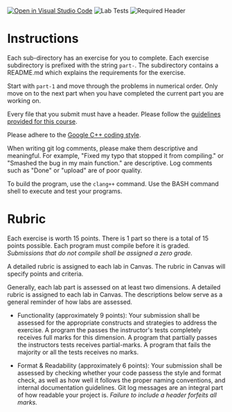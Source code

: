 [![Open in Visual Studio Code](https://classroom.github.com/assets/open-in-vscode-718a45dd9cf7e7f842a935f5ebbe5719a5e09af4491e668f4dbf3b35d5cca122.svg)](https://classroom.github.com/online_ide?assignment_repo_id=11662192&assignment_repo_type=AssignmentRepo)
![Lab Tests](../../actions/workflows/cc-lab-passing.yml/badge.svg)
![Required Header](../../actions/workflows/cc-header.yml/badge.svg)

# Instructions

Each sub-directory has an exercise for you to complete. Each exercise subdirectory is prefixed with the string `part-`. The subdirectory contains a README.md which explains the requirements for the exercise.

Start with `part-1` and move through the problems in numerical order. Only move on to the next part when you have completed the current part you are working on.

Every file that you submit must have a header. Please follow the [guidelines provided for this course](https://docs.google.com/document/d/17WkDlxO92zpb26pYM1NIACPcMWtCOlKO7WCrWC6YxRo/edit?usp=sharing).

Please adhere to the [Google C++ coding style](https://google.github.io/styleguide/cppguide.html).

When writing git log comments, please make them descriptive and meaningful. For example, "Fixed my typo that stopped it from compiling." or "Smashed the bug in my main function." are descriptive. Log comments such as "Done" or "upload" are of poor quality.

To build the program, use the `clang++` command. Use the BASH command shell to execute and test your programs.

# Rubric

Each exercise is worth 15 points. There is 1 part so there is a total of 15 points possible. Each program must compile before it is graded. _Submissions that do not compile shall be assigned a zero grade._

A detailed rubric is assigned to each lab in Canvas. The rubric in Canvas will specify points and criteria.

Generally, each lab part is assessed on at least two dimensions. A detailed rubric is assigned to each lab in Canvas. The descriptions below serve as a general reminder of how labs are assessed.

* Functionality (approximately 9 points): Your submission shall be assessed for the appropriate constructs and strategies to address the exercise. A program the passes the instructor's tests completely receives full marks for this dimension. A program that partially passes the instructors tests receives partial-marks. A program that fails the majority or all the tests receives no marks.

* Format & Readability (approximately 6 points): Your submission shall be assessed by checking whether your code passess the style and format check, as well as how well it follows the proper naming conventions, and internal documentation guidelines. Git log messages are an integral part of how readable your project is. _Failure to include a header forfeits all marks._


